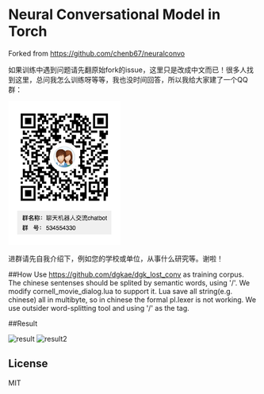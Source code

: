 # Neural Conversational Model in Torch

Forked from https://github.com/chenb67/neuralconvo

如果训练中遇到问题请先翻原始fork的issue，这里只是改成中文而已！很多人找到这里，总问我怎么训练呀等等，我也没时间回答，所以我给大家建了一个QQ群：



![](qqun.png)

进群请先自我介绍下，例如您的学校或单位，从事什么研究等。谢啦！

##How
Use https://github.com/dgkae/dgk_lost_conv as training corpus. The chinese sentenses should be splited by semantic words, using '/'. We modify cornell_movie_dialog.lua to support it. Lua save all string(e.g. chinese) all in multibyte, so in chinese the formal pl.lexer is not working. We use outsider word-splitting tool and using '/' as the tag.

##Result

![result](a.png)
![result2](b.png)



## License

MIT 

